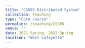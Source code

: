 ```yaml
---
title: "CS505 Distributed System"
collection: teaching
type: "Core course"
permalink: /teaching/CS505
venue: ""
date: 2021 Spring, 2022 Spring
location: "West Lafayette"
---
```




